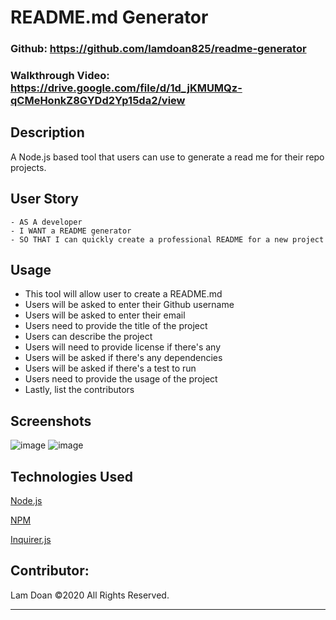 # README.md Generator

### Github: https://github.com/lamdoan825/readme-generator

### Walkthrough Video: https://drive.google.com/file/d/1d_jKMUMQz-qCMeHonkZ8GYDd2Yp15da2/view

## Description
A Node.js based tool that users can use to generate a read me for their repo projects.

## User Story
```
- AS A developer
- I WANT a README generator
- SO THAT I can quickly create a professional README for a new project
```


## Usage
- This tool will allow user to create a README.md
- Users will be asked to enter their Github username
- Users will be asked to enter their email
- Users need to provide the title of the project
- Users can describe the project
- Users will need to provide license if there's any
- Users will be asked if there's any dependencies
- Users will be asked if there's a test to run
- Users need to provide the usage of the project
- Lastly, list the contributors


## Screenshots
![image](https://user-images.githubusercontent.com/80074766/119625509-e010a800-bdcf-11eb-8aac-337c4b32ed6c.png)
![image](https://user-images.githubusercontent.com/80074766/119625601-fc144980-bdcf-11eb-8062-245c6bbc82b8.png)

## Technologies Used
<p><a href="https://nodejs.org/">Node.js</a></p>
<p><a href="https://www.npmjs.com/">NPM</a></p>
<p><a href="https://www.npmjs.com/package/inquirer">Inquirer.js</a></p>

## Contributor:
Lam Doan ©2020 All Rights Reserved.
- - -

